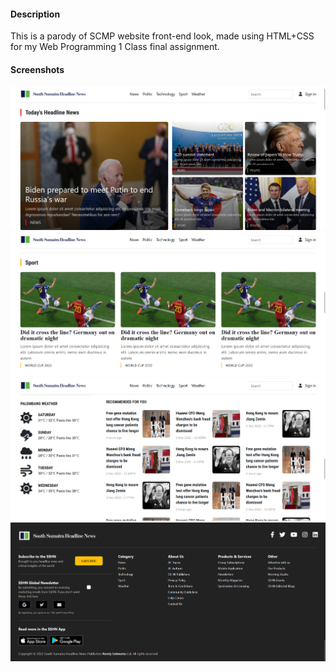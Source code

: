 #### Description
This is a parody of SCMP website front-end look, made using HTML+CSS for my Web Programming 1 Class final assignment.

#### Screenshots
![Alt text](img/readme_img/ss1.png)
![Alt text](img/readme_img/ss2.png)
![Alt text](img/readme_img/ss3.png)
![Alt text](img/readme_img/ss4.png)
